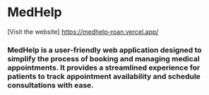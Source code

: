 # MedHelp 
[Visit the website] https://medhelp-roan.vercel.app/
### MedHelp is a user-friendly web application designed to simplify the process of booking and managing medical appointments. It provides a streamlined experience for patients to track appointment availability and schedule consultations with ease.
